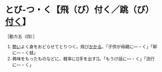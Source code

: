 # とび‐つ・く【飛（び）付く／跳（び）[付く](つく（付く／▽附く／着く）)】

［動カ五（四）］
1. [勢い](いきおい（勢い）)よく身をおどらせてとりつく。飛び[かかる](かかる（掛る／懸る／係る）)。「子供が母親に―・く」「柳に―・く蛙」
2. 興味をもったものなどに、軽率に[[手を出す]]。「もうけ話に―・く」「流行に―・く」
